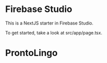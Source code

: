 # Firebase Studio

This is a NextJS starter in Firebase Studio.

To get started, take a look at src/app/page.tsx.
# ProntoLingo
